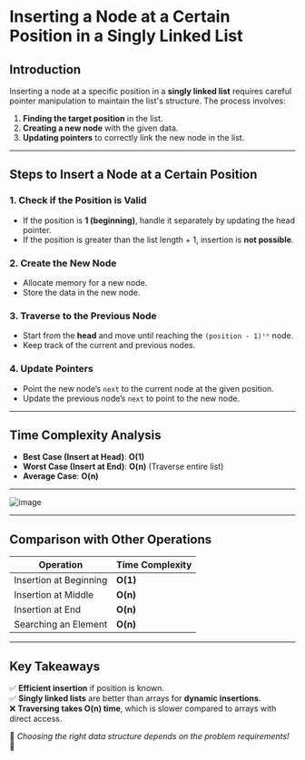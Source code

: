 # **Inserting a Node at a Certain Position in a Singly Linked List**  

## **Introduction**  
Inserting a node at a specific position in a **singly linked list** requires careful pointer manipulation to maintain the list's structure. The process involves:  
1. **Finding the target position** in the list.  
2. **Creating a new node** with the given data.  
3. **Updating pointers** to correctly link the new node in the list.  

---

## **Steps to Insert a Node at a Certain Position**  

### **1. Check if the Position is Valid**  
- If the position is **1 (beginning)**, handle it separately by updating the head pointer.  
- If the position is greater than the list length + 1, insertion is **not possible**.  

### **2. Create the New Node**  
- Allocate memory for a new node.  
- Store the data in the new node.  

### **3. Traverse to the Previous Node**  
- Start from the **head** and move until reaching the `(position - 1)ᵗʰ` node.  
- Keep track of the current and previous nodes.  

### **4. Update Pointers**  
- Point the new node’s `next` to the current node at the given position.  
- Update the previous node’s `next` to point to the new node.  

---

## **Time Complexity Analysis**  
- **Best Case (Insert at Head)**: **O(1)**  
- **Worst Case (Insert at End)**: **O(n)** (Traverse entire list)  
- **Average Case**: **O(n)**  

---
![image](https://github.com/user-attachments/assets/9fea1566-97c8-49c3-8f5c-f3bd0157c22f)


---

## **Comparison with Other Operations**
| Operation               | Time Complexity |
|-------------------------|---------------|
| Insertion at Beginning  | **O(1)** |
| Insertion at Middle     | **O(n)** |
| Insertion at End        | **O(n)** |
| Searching an Element    | **O(n)** |

---

## **Key Takeaways**  
✅ **Efficient insertion** if position is known.  
✅ **Singly linked lists** are better than arrays for **dynamic insertions**.  
❌ **Traversing takes O(n) time**, which is slower compared to arrays with direct access.  

📌 *Choosing the right data structure depends on the problem requirements!* 🚀
